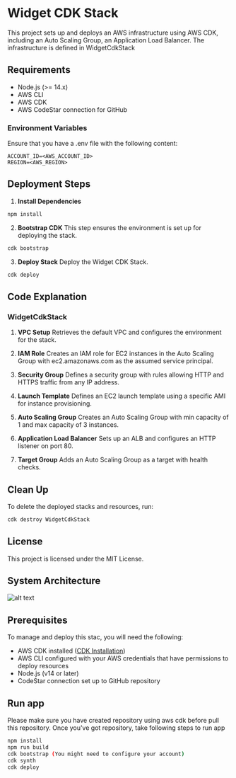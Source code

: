 # Widget CDK Stack

This project sets up and deploys an AWS infrastructure using AWS CDK, including an Auto Scaling Group, an Application Load Balancer. The infrastructure is defined in WidgetCdkStack

## Requirements

- Node.js (>= 14.x)
- AWS CLI
- AWS CDK
- AWS CodeStar connection for GitHub

### Environment Variables

Ensure that you have a .env file with the following content:

```
ACCOUNT_ID=<AWS_ACCOUNT_ID>
REGION=<AWS_REGION>
```

## Deployment Steps

1. **Install Dependencies**
```bash
npm install
```

2. **Bootstrap CDK**
This step ensures the environment is set up for deploying the stack.
```bash
cdk bootstrap
```

3. **Deploy Stack**
Deploy the Widget CDK Stack.
```bash
cdk deploy
```

## Code Explanation

### WidgetCdkStack

1. **VPC Setup**
Retrieves the default VPC and configures the environment for the stack.

2. **IAM Role**
Creates an IAM role for EC2 instances in the Auto Scaling Group with ec2.amazonaws.com as the assumed service principal.

3. **Security Group**
Defines a security group with rules allowing HTTP and HTTPS traffic from any IP address.

4. **Launch Template**
Defines an EC2 launch template using a specific AMI for instance provisioning.

5. **Auto Scaling Group**
Creates an Auto Scaling Group with min capacity of 1 and max capacity of 3 instances.

6. **Application Load Balancer**
Sets up an ALB and configures an HTTP listener on port 80.

7. **Target Group**
Adds an Auto Scaling Group as a target with health checks.


## Clean Up

To delete the deployed stacks and resources, run:
```bash
cdk destroy WidgetCdkStack
```

## License

This project is licensed under the MIT License.

## System Architecture
![alt text](infrastructure_cicd.png)

## Prerequisites
To manage and deploy this stac, you will need the following:
- AWS CDK installed ([CDK Installation](https://docs.aws.amazon.com/cdk/latest/guide/getting_started.html))
- AWS CLI configured with your AWS credentials that have permissions to deploy resources
- Node.js (v14 or later)
- CodeStar connection set up to GitHub repository


## Run app
Please make sure you have created repository using aws cdk before pull this repository.
Once you've got repository, take following steps to run app

```bash
npm install
npm run build
cdk bootstrap (You might need to configure your account)
cdk synth
cdk deploy
```